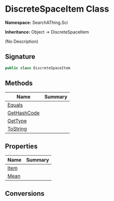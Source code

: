 # DiscreteSpaceItem<T> Class
**Namespace:** SearchAThing.Sci

**Inheritance:** Object → DiscreteSpaceItem<T>

(No Description)

## Signature
```csharp
public class DiscreteSpaceItem
```
## Methods
|**Name**|**Summary**|
|---|---|
|[Equals](DiscreteSpaceItem-1/Equals.md)||
|[GetHashCode](DiscreteSpaceItem-1/GetHashCode.md)||
|[GetType](DiscreteSpaceItem-1/GetType.md)||
|[ToString](DiscreteSpaceItem-1/ToString.md)||
## Properties
|**Name**|**Summary**|
|---|---|
|[Item](DiscreteSpaceItem-1/Item.md)|
|[Mean](DiscreteSpaceItem-1/Mean.md)|
## Conversions
